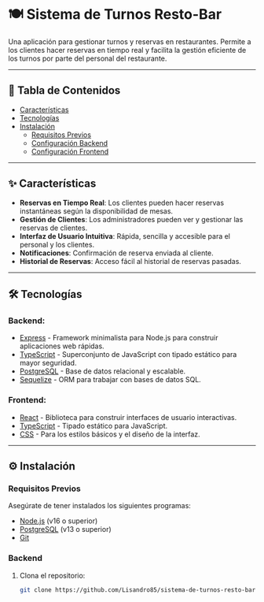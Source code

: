 # 🍽️ **Sistema de Turnos Resto-Bar**  
Una aplicación para gestionar turnos y reservas en restaurantes. Permite a los clientes hacer reservas en tiempo real y facilita la gestión eficiente de los turnos por parte del personal del restaurante.

---

## 📖 Tabla de Contenidos

- [Características](#✨-características)
- [Tecnologías](#🛠-tecnologías)
- [Instalación](#⚙️-instalación)
  - [Requisitos Previos](#requisitos-previos)
  - [Configuración Backend](#backend)
  - [Configuración Frontend](#frontend)

---

## ✨ Características

- **Reservas en Tiempo Real**: Los clientes pueden hacer reservas instantáneas según la disponibilidad de mesas.
- **Gestión de Clientes**: Los administradores pueden ver y gestionar las reservas de clientes.
- **Interfaz de Usuario Intuitiva**: Rápida, sencilla y accesible para el personal y los clientes.
- **Notificaciones**: Confirmación de reserva enviada al cliente.
- **Historial de Reservas**: Acceso fácil al historial de reservas pasadas.

---

## 🛠 Tecnologías

### Backend:
- [Express](https://expressjs.com/) - Framework minimalista para Node.js para construir aplicaciones web rápidas.
- [TypeScript](https://www.typescriptlang.org/) - Superconjunto de JavaScript con tipado estático para mayor seguridad.
- [PostgreSQL](https://www.postgresql.org/) - Base de datos relacional y escalable.
- [Sequelize](https://sequelize.org/) - ORM para trabajar con bases de datos SQL.

### Frontend:
- [React](https://react.dev/) - Biblioteca para construir interfaces de usuario interactivas.
- [TypeScript](https://www.typescriptlang.org/) - Tipado estático para JavaScript.
- [CSS](https://www.w3.org/Style/CSS/) - Para los estilos básicos y el diseño de la interfaz.

---

## ⚙️ Instalación

### Requisitos Previos

Asegúrate de tener instalados los siguientes programas:

- [Node.js](https://nodejs.org/) (v16 o superior)
- [PostgreSQL](https://www.postgresql.org/) (v13 o superior)
- [Git](https://git-scm.com/)

### Backend

1. Clona el repositorio:
   ```bash
   git clone https://github.com/Lisandro85/sistema-de-turnos-resto-bar

